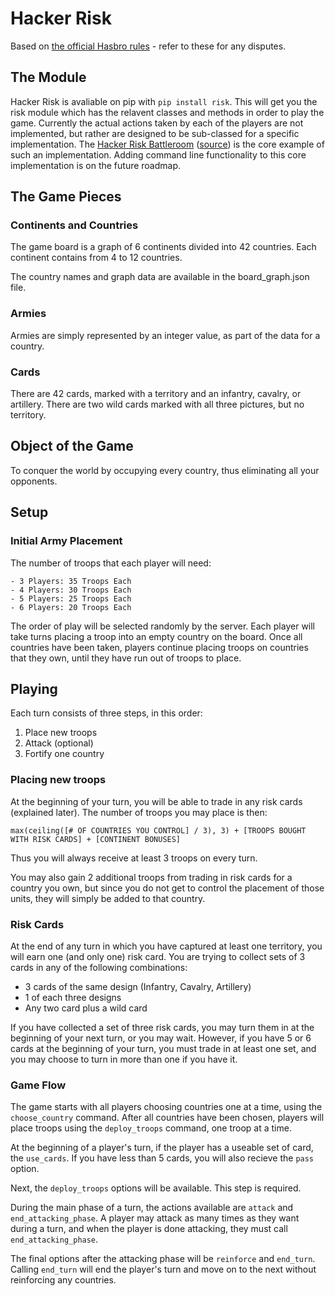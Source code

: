 # Hacker Risk

Based on <a href="http://www.hasbro.com/common/instruct/risk.pdf">the official Hasbro rules</a> - refer to these for any disputes.

## The Module

Hacker Risk is avaliable on pip with `pip install risk`. This will get you the risk module which has the relavent classes and methods in order to play the game. Currently the actual actions taken by each of the players are not implemented, but rather are designed to be sub-classed for a specific implementation. The [Hacker Risk Battleroom](http://hackerrisk.com) ([source](https://github.com/eriktaubeneck/risk_battleroom)) is the core example of such an implementation. Adding command line functionality to this core implementation is on the future roadmap.

## The Game Pieces

### Continents and Countries

The game board is a graph of 6 continents divided into 42 countries. Each continent contains from 4 to 12 countries.

The country names and graph data are available in the board_graph.json file.

### Armies

Armies are simply represented by an integer value, as part of the data for a country.

### Cards

There are 42 cards, marked with a territory and an infantry, cavalry, or artillery. There are two wild cards marked with all three pictures, but no territory.

## Object of the Game

To conquer the world by occupying every country, thus eliminating all your opponents.

## Setup

### Initial Army Placement
The number of troops that each player will need:

    - 3 Players: 35 Troops Each
    - 4 Players: 30 Troops Each
    - 5 Players: 25 Troops Each
    - 6 Players: 20 Troops Each

The order of play will be selected randomly by the server. Each player will take turns placing a troop into an empty country on the board. Once all countries have been taken, players continue placing troops on countries that they own, until they have run out of troops to place.

## Playing

Each turn consists of three steps, in this order:
1. Place new troops
2. Attack (optional)
3. Fortify one country

### Placing new troops

At the beginning of your turn, you will be able to trade in any risk cards (explained later). The number of troops you may place is then:

```
max(ceiling([# OF COUNTRIES YOU CONTROL] / 3), 3) + [TROOPS BOUGHT WITH RISK CARDS] + [CONTINENT BONUSES]
```

Thus you will always receive at least 3 troops on every turn.

You may also gain 2 additional troops from trading in risk cards for a country you own, but since you do not get to control the placement of those units, they will simply be added to that country.

### Risk Cards

At the end of any turn in which you have captured at least one territory, you will earn one (and only one) risk card. You are trying to collect sets of 3 cards in any of the following combinations:

- 3 cards of the same design (Infantry, Cavalry, Artillery)
- 1 of each three designs
- Any two card plus a wild card

If you have collected a set of three risk cards, you may turn them in at the beginning of your next turn, or you may wait. However, if you have 5 or 6 cards at the beginning of your turn, you must trade in at least one set, and you may choose to turn in more than one if you have it.

### Game Flow

The game starts with all players choosing countries one at a time, using the `choose_country` command. After all countries have been chosen, players will place troops using the `deploy_troops` command, one troop at a time.

At the beginning of a player's turn, if the player has a useable set of card, the `use_cards`. If you have less than 5 cards, you will also recieve the `pass` option.

Next, the `deploy_troops` options will be available. This step is required.

During the main phase of a turn, the actions available are `attack` and `end_attacking_phase`. A player may attack as many times as they want during a turn, and when the player is done attacking, they must call `end_attacking_phase`.

The final options after the attacking phase will be `reinforce` and `end_turn`.  Calling `end_turn` will end the player's turn and move on to the next without reinforcing any countries.

